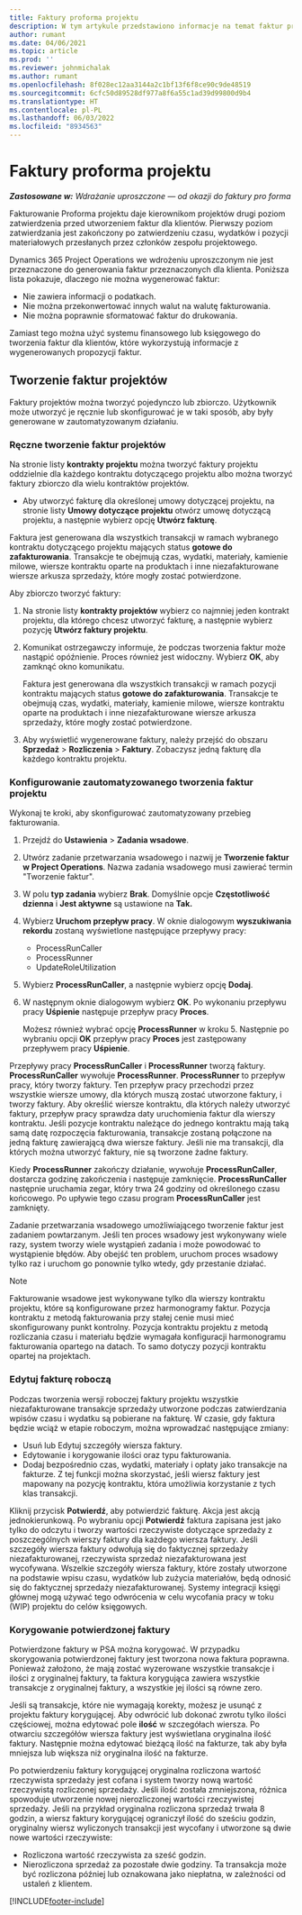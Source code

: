 ```yaml
---
title: Faktury proforma projektu
description: W tym artykule przedstawiono informacje na temat faktur proforma dla projektu w aplikacji Project Operations.
author: rumant
ms.date: 04/06/2021
ms.topic: article
ms.prod: ''
ms.reviewer: johnmichalak
ms.author: rumant
ms.openlocfilehash: 8f028ec12aa3144a2c1bf13f6f8ce90c9de48519
ms.sourcegitcommit: 6cfc50d89528df977a8f6a55c1ad39d99800d9b4
ms.translationtype: HT
ms.contentlocale: pl-PL
ms.lasthandoff: 06/03/2022
ms.locfileid: "8934563"
---
```

# <a name="proforma-project-invoices"></a>Faktury proforma projektu

_**Zastosowane w:** Wdrażanie uproszczone — od okazji do faktury pro forma_

Fakturowanie Proforma projektu daje kierownikom projektów drugi poziom zatwierdzenia przed utworzeniem faktur dla klientów. Pierwszy poziom zatwierdzania jest zakończony po zatwierdzeniu czasu, wydatków i pozycji materiałowych przesłanych przez członków zespołu projektowego.

Dynamics 365 Project Operations we wdrożeniu uproszczonym nie jest przeznaczone do generowania faktur przeznaczonych dla klienta. Poniższa lista pokazuje, dlaczego nie można wygenerować faktur:

- Nie zawiera informacji o podatkach.
- Nie można przekonwertować innych walut na walutę fakturowania.
- Nie można poprawnie sformatować faktur do drukowania.

Zamiast tego można użyć systemu finansowego lub księgowego do tworzenia faktur dla klientów, które wykorzystują informacje z wygenerowanych propozycji faktur.

## <a name="creating-project-invoices"></a>Tworzenie faktur projektów

Faktury projektów można tworzyć pojedynczo lub zbiorczo. Użytkownik może utworzyć je ręcznie lub skonfigurować je w taki sposób, aby były generowane w zautomatyzowanym działaniu.

### <a name="manually-create-project-invoices"></a>Ręczne tworzenie faktur projektów 

Na stronie listy **kontrakty projektu** można tworzyć faktury projektu oddzielnie dla każdego kontraktu dotyczącego projektu albo można tworzyć faktury zbiorczo dla wielu kontraktów projektów.

   - Aby utworzyć fakturę dla określonej umowy dotyczącej projektu, na stronie listy **Umowy dotyczące projektu** otwórz umowę dotyczącą projektu, a następnie wybierz opcję **Utwórz fakturę**.

   Faktura jest generowana dla wszystkich transakcji w ramach wybranego kontraktu dotyczącego projektu mających status **gotowe do zafakturowania**. Transakcje te obejmują czas, wydatki, materiały, kamienie milowe, wiersze kontraktu oparte na produktach i inne niezafakturowane wiersze arkusza sprzedaży, które mogły zostać potwierdzone.

Aby zbiorczo tworzyć faktury:

1. Na stronie listy **kontrakty projektów** wybierz co najmniej jeden kontrakt projektu, dla którego chcesz utworzyć fakturę, a następnie wybierz pozycję **Utwórz faktury projektu**.
2. Komunikat ostrzegawczy informuje, że podczas tworzenia faktur może nastąpić opóźnienie. Proces również jest widoczny. Wybierz **OK**, aby zamknąć okno komunikatu.

   Faktura jest generowana dla wszystkich transakcji w ramach pozycji kontraktu mających status **gotowe do zafakturowania**. Transakcje te obejmują czas, wydatki, materiały, kamienie milowe, wiersze kontraktu oparte na produktach i inne niezafakturowane wiersze arkusza sprzedaży, które mogły zostać potwierdzone.

3. Aby wyświetlić wygenerowane faktury, należy przejść do obszaru **Sprzedaż** \> **Rozliczenia** \> **Faktury**. Zobaczysz jedną fakturę dla każdego kontraktu projektu.

### <a name="set-up-automated-creation-of-project-invoices"></a>Konfigurowanie zautomatyzowanego tworzenia faktur projektu 

Wykonaj te kroki, aby skonfigurować zautomatyzowany przebieg fakturowania.

1. Przejdź do **Ustawienia** \> **Zadania wsadowe**.
2. Utwórz zadanie przetwarzania wsadowego i nazwij je **Tworzenie faktur w Project Operations**. Nazwa zadania wsadowego musi zawierać termin "Tworzenie faktur".
3. W polu **typ zadania** wybierz **Brak**. Domyślnie opcje **Częstotliwość dzienna** i **Jest aktywne** są ustawione na **Tak.**
4. Wybierz **Uruchom przepływ pracy**. W oknie dialogowym **wyszukiwania rekordu** zostaną wyświetlone następujące przepływy pracy:

    - ProcessRunCaller
    - ProcessRunner
    - UpdateRoleUtilization

5. Wybierz **ProcessRunCaller**, a następnie wybierz opcję **Dodaj**.
6. W następnym oknie dialogowym wybierz **OK**. Po wykonaniu przepływu pracy **Uśpienie** następuje przepływ pracy **Proces**.

    Możesz również wybrać opcję **ProcessRunner** w kroku 5. Następnie po wybraniu opcji **OK** przepływ pracy **Proces** jest zastępowany przepływem pracy **Uśpienie**.

Przepływy pracy **ProcessRunCaller** i **ProcessRunner** tworzą faktury. **ProcessRunCaller** wywołuje **ProcessRunner**. **ProcessRunner** to przepływ pracy, który tworzy faktury. Ten przepływ pracy przechodzi przez wszystkie wiersze umowy, dla których muszą zostać utworzone faktury, i tworzy faktury. Aby określić wiersze kontraktu, dla których należy utworzyć faktury, przepływ pracy sprawdza daty uruchomienia faktur dla wierszy kontraktu. Jeśli pozycje kontraktu należące do jednego kontraktu mają taką samą datę rozpoczęcia fakturowania, transakcje zostaną połączone na jedną fakturę zawierającą dwa wiersze faktury. Jeśli nie ma transakcji, dla których można utworzyć faktury, nie są tworzone żadne faktury.

Kiedy **ProcessRunner** zakończy działanie, wywołuje **ProcessRunCaller**, dostarcza godzinę zakończenia i następuje zamknięcie. **ProcessRunCaller** następnie uruchamia zegar, który trwa 24 godziny od określonego czasu końcowego. Po upływie tego czasu program **ProcessRunCaller** jest zamknięty.

Zadanie przetwarzania wsadowego umożliwiającego tworzenie faktur jest zadaniem powtarzanym. Jeśli ten proces wsadowy jest wykonywany wiele razy, system tworzy wiele wystąpień zadania i może powodować to wystąpienie błędów. Aby obejść ten problem, uruchom proces wsadowy tylko raz i uruchom go ponownie tylko wtedy, gdy przestanie działać.

> [!NOTE]
> Fakturowanie wsadowe jest wykonywane tylko dla wierszy kontraktu projektu, które są konfigurowane przez harmonogramy faktur. Pozycja kontraktu z metodą fakturowania przy stałej cenie musi mieć skonfigurowany punkt kontrolny. Pozycja kontraktu projektu z metodą rozliczania czasu i materiału będzie wymagała konfiguracji harmonogramu fakturowania opartego na datach. To samo dotyczy pozycji kontraktu opartej na projektach.      
 
### <a name="edit-a-draft-invoice"></a>Edytuj fakturę roboczą

Podczas tworzenia wersji roboczej faktury projektu wszystkie niezafakturowane transakcje sprzedaży utworzone podczas zatwierdzania wpisów czasu i wydatku są pobierane na fakturę. W czasie, gdy faktura będzie wciąż w etapie roboczym, można wprowadzać następujące zmiany:

- Usuń lub Edytuj szczegóły wiersza faktury.
- Edytowanie i korygowanie ilości oraz typu fakturowania.
- Dodaj bezpośrednio czas, wydatki, materiały i opłaty jako transakcje na fakturze. Z tej funkcji można skorzystać, jeśli wiersz faktury jest mapowany na pozycję kontraktu, która umożliwia korzystanie z tych klas transakcji.

Kliknij przycisk **Potwierdź**, aby potwierdzić fakturę. Akcja jest akcją jednokierunkową. Po wybraniu opcji **Potwierdź** faktura zapisana jest jako tylko do odczytu i tworzy wartości rzeczywiste dotyczące sprzedaży z poszczególnych wierszy faktury dla każdego wiersza faktury. Jeśli szczegóły wiersza faktury odwołują się do faktycznej sprzedaży niezafakturowanej, rzeczywista sprzedaż niezafakturowana jest wycofywana. Wszelkie szczegóły wiersza faktury, które zostały utworzone na podstawie wpisu czasu, wydatków lub zużycia materiałów, będą odnosić się do faktycznej sprzedaży niezafakturowanej. Systemy integracji księgi głównej mogą używać tego odwrócenia w celu wycofania pracy w toku (WIP) projektu do celów księgowych.

### <a name="correct-a-confirmed-invoice"></a>Korygowanie potwierdzonej faktury

Potwierdzone faktury w PSA można korygować. W przypadku skorygowania potwierdzonej faktury jest tworzona nowa faktura poprawna. Ponieważ założono, że mają zostać wyzerowane wszystkie transakcje i ilości z oryginalnej faktury, ta faktura korygująca zawiera wszystkie transakcje z oryginalnej faktury, a wszystkie jej ilości są równe zero.

Jeśli są transakcje, które nie wymagają korekty, możesz je usunąć z projektu faktury korygującej. Aby odwrócić lub dokonać zwrotu tylko ilości częściowej, można edytować pole **ilość** w szczegółach wiersza. Po otwarciu szczegółów wiersza faktury jest wyświetlana oryginalna ilość faktury. Następnie można edytować bieżącą ilość na fakturze, tak aby była mniejsza lub większa niż oryginalna ilość na fakturze.

Po potwierdzeniu faktury korygującej oryginalna rozliczona wartość rzeczywista sprzedaży jest cofana i system tworzy nową wartość rzeczywistą rozliczonej sprzedaży. Jeśli ilość została zmniejszona, różnica spowoduje utworzenie nowej nierozliczonej wartości rzeczywistej sprzedaży. Jeśli na przykład oryginalna rozliczona sprzedaż trwała 8 godzin, a wiersz faktury korygującej ograniczył ilość do sześciu godzin, oryginalny wiersz wyliczonych transakcji jest wycofany i utworzone są dwie nowe wartości rzeczywiste:

- Rozliczona wartość rzeczywista za sześć godzin.
- Nierozliczona sprzedaż za pozostałe dwie godziny. Ta transakcja może być rozliczona później lub oznakowana jako niepłatna, w zależności od ustaleń z klientem.



[!INCLUDE[footer-include](../../includes/footer-banner.md)]
